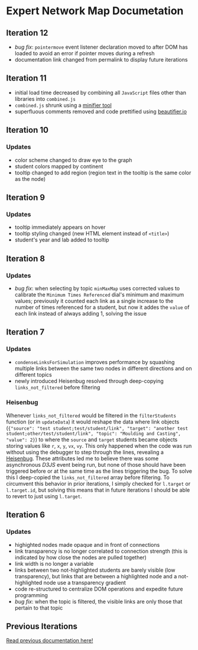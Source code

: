 # Expert Network Map Documetation

## Iteration 12

- *bug fix*: `pointermove` event listener declaration moved to after DOM has loaded to avoid an error if pointer moves during a refresh
- documentation link changed from permalink to display future iterations

## Iteration 11

- initial load time decreased by combining all `JavaScript` files other than libraries into `combined.js`
- `combined.js` shrunk using a [minifier tool](https://www.toptal.com/developers/javascript-minifier)
- superfluous comments removed and code prettified using [beautifier.io](https://beautifier.io/)

## Iteration 10

### Updates

- color scheme changed to draw eye to the graph
- student colors mapped by continent
- tooltip changed to add region (region text in the tooltip is the same color as the node)

## Iteration 9

### Updates

- tooltip immediately appears on hover
- tooltip styling changed (new HTML element instead of `<title>`)
- student's year and lab added to tooltip

## Iteration 8

### Updates

- *bug fix*: when selecting by topic `minMaxMap` uses corrected values to calibrate the `Minimum Times Referenced` dial's minimum and maximum values; previously it counted each link as a single increase to the number of times referenced for a student, but now it addes the `value` of each link instead of always adding 1, solving the issue

## Iteration 7

### Updates

- `condenseLinksForSimulation` improves performance by squashing multiple links between the same two nodes in different directions and on different topics
- newly introduced Heisenbug resolved through deep-copying `links_not_filtered` before filtering

### Heisenbug

Whenever `links_not_filtered` would be filtered in the `filterStudents` function (or in `updateData`) it would reshape the data where link objects (`{"source": "test student;test/student/link", "target": "another test student;other/test/student/link", "topic": "Moulding and Casting", "value": 2}`) to where the `source` and `target` students became objects storing values like `r`, `x`, `y`, `vx`, `vy`. This only happened when the code was run without using the debugger to step through the lines, revealing a [Heisenbug](https://en.wikipedia.org/wiki/Heisenbug). These attributes led me to believe there was some asynchronous *D3JS* event being run, but none of those should have been triggered before or at the same time as the lines triggering the bug. To solve this I deep-copied the `links_not_filtered` array before filtering. To circumvent this behavior in prior iterations, I simply checked for `l.target` or `l.target.id`, but solving this means that in future iterations I should be able to revert to just using `l.target`.

## Iteration 6

### Updates

- highighted nodes made opaque and in front of connections
- link transparency is no longer correlated to connection strength (this is indicated by how close the nodes are pulled together)
- link width is no longer a variable
- links between two not-highlighted students are barely visible (low transparency), but links that are between a highlighted node and a not-highlighted node use a transparency gradient
- code re-structured to centralize DOM operations and expedite future programming
- *bug fix*: when the topic is filtered, the visible links are only those that pertain to that topic 

## Previous Iterations

[Read previous documentation here!](https://fabacademy.org/2023/labs/charlotte/students/adam-stone/lessons/side-projects/lab-link-graph/)